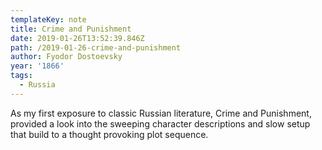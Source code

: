 ```yaml
---
templateKey: note
title: Crime and Punishment
date: 2019-01-26T13:52:39.846Z
path: /2019-01-26-crime-and-punishment
author: Fyodor Dostoevsky
year: '1866'
tags:
  - Russia
---
```

As my first exposure to classic Russian literature, Crime and Punishment, provided a look into the sweeping character descriptions and slow setup that build to a thought provoking plot sequence.
